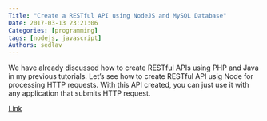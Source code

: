 ```yaml
---
Title: "Create a RESTful API using NodeJS and MySQL Database"
Date: 2017-03-13 23:21:06
Categories: [programming]
tags: [nodejs, javascript]
Authors: sedlav
---
```


We have already discussed how to create RESTful APIs using PHP and Java in my previous tutorials. Let’s see how to create RESTful API usig Node for processing HTTP requests. With this API created, you can just use it with any application that submits HTTP request.

[Link](http://www.9lessons.info/2017/02/create-restful-api-nodejs-mysql.html)
